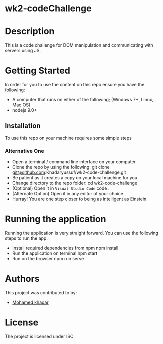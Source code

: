 
# wk2-codeChallenge
# Description
This is a code challenge for DOM manipulation and communicating with servers using JS.
# Getting Started
In order for you to use the content on this repo ensure you have the following:
- A computer that runs on either of the following; (Windows 7+, Linux, Mac OS)
- nodejs 9.0+
## Installation
To use this repo on your machine requires some simple steps
### Alternative One
- Open a terminal / command line interface on your computer
- Clone the repo by using the following:
        git clone git@github.com:Khadaryussuf/wk2-code-challenge.git
- Be patient as it creates a copy on your local machine for you.
- Change directory to the repo folder:
        cd wk2-code-challenge
- (Optional) Open it in ``Visual Studio Code``
        code .
- (Alternate Option) Open it in any editor of your choice.
- Hurray! You are one step closer to being as intelligent as Einstein.
# Running the application
Running the application is very straight forward. You can use the following steps to run the app.
- Install required dependencies from npm
      npm install
- Run the application on terminal
      npm start
- Run on the browser
      npm run serve
# Authors
This project was contributed to by:
- [Mohamed khadar](https://github.com/Khadaryussuf)
# License
The project is licensed under ISC.